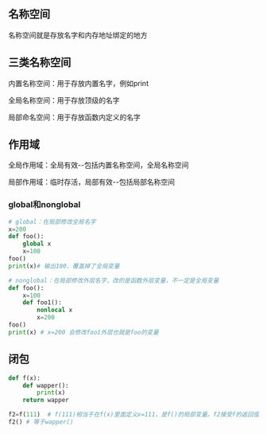 ## 名称空间
名称空间就是存放名字和内存地址绑定的地方
## 三类名称空间
内置名称空间：用于存放内置名字，例如print

全局名称空间：用于存放顶级的名字

局部命名空间：用于存放函数内定义的名字

## 作用域
全局作用域：全局有效--包括内置名称空间，全局名称空间

局部作用域：临时存活，局部有效--包括局部名称空间
### global和nonglobal
```python
# global：在局部修改全局名字
x=200
def foo():
    global x
    x=100
foo()
print(x)# 输出100，覆盖掉了全局变量

# nonglobal：在局部修改外层名字，改的是函数外层变量，不一定是全局变量
def foo():
    x=100
    def foo1():
        nonlocal x
        x=200
foo()
print(x) # x=200 会修改foo1外层也就是foo的变量
```

## 闭包
```python
def f(x):
    def wapper():
        print(x)
    return wapper

f2=f(111)  # f(111)相当于在f(x)里面定义x=111，是f()的局部变量。f2接受f的返回值，也就是wapper的内存地址
f2() # 等于wapper()
```